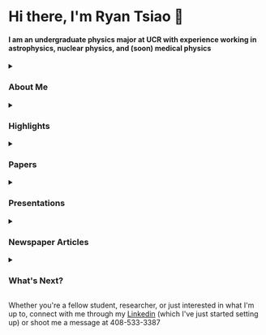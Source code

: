 # Hi there, I'm Ryan Tsiao 👋

#### I am an undergraduate physics major at UCR with experience working in astrophysics, nuclear physics, and (soon) medical physics

<details>
  <summary><h3>About Me</h3></summary>
  
 <p><img src="aboutme.gif" alt="About me gif" width="500"/></p>
  
 Welcome, and thanks for taking the time to get to know me a little more! As you will see in my highlights, I have been incredibly lucky to participate in a diverse range of quality research experiences, which have shaped my ambitions and long-term goals for a future career in research. 
  

</details>

<details>
  <summary><h3>Highlights</h3></summary>
  
Carnegie Observatories — CASSI Summer Intern  
June 17,  2024 - August 23, 2024 
- Studied protocluster found using a Lyman Alpha tomographic map produced by LATIS
- Reduced raw MOSFIRE data collected from Keck Observatories
- Extracted and manipulated data from CSV and FITS formatted files for analysis using python
- Visually inspected 2D spectra for Hɑ emission lines
- Calculated metallicity of protocluster galaxies using Hɑ and NII peaks in 1D spectra
- Created a mass-metallicity relation by sorting galaxies into stellar mass bins
- Attended workshops on advanced python, unix, reading research publications, scientific writing, instrumentation, and more
- Produced and presented original graphs for weekly presentations
- Shared college experience with high school students in joint Upward Bound/Carnegie Star Party
- Authored a research report on my findings
- Presented final results to Observatories in two separate formats: poster and slideshow
- Presented work as a poster presentation at the 2025 AAS winter meeting  

UCR Physics Department — Arratia Lab Researcher  
October 2023-Present
- Collaborated with undergraduate and graduate students in a laboratory setting
- Participated as the youngest attendee at the February 2024 EIC Consortium
- Ran cosmic ray tests on SiPm-carrying scintillators in order to test scintillator performance
- Made custom 3-pin wires to connect to CAEN units
- Handled Strontium-90 sample to determine if using overlapping scintillators would increase the detection accuracy 
- Organized, logged and connected LEMO cables to make 10-ft strands
- Soldered and assembled ribbon cables
- Redesigned frames for scintillators holding SiPms using 3D-printing software
- Gained experience using equipment like CAEN units and concentrators for data acquisition
- Created and presented slides summarizing progress at weekly status meetings

UCR Physics Department — BirdTeam Researcher  
April 2023-August 2023
- Collaborated with UCR graduate student and professor on work to be published in 2024
- Used and modified cutting-edge code with the goal to compile the first ever LLS catalog using SDSS data
- Trained to detect Lyman Limit Systems through visual inspection
- Searched for bugs in the code and worked with the graduate student mentor to resolve them
- Learned Bayesian model selection, the multivariate Gaussian, and basic bash commands
- Ran code on various spectrums and wrote code to organize the results for cross-referencing
- Presented work and findings to an audience of peers, graduate students, and professors
- Wrote research paper that summarized the theory, methods, and results of completed work

#### Trips
Arratia Lab — UC Davis Cyclotron User  
May 14, 2024 - May 16, 2024
- Selected to travel to UC Davis to irradiate SiPMs 
- Placed SiPM samples into the beamline
- Ran cosmic ray tests on irradiated SiPM tiles
- Assembled PCB boards with irradiated SiPMs for testing
- Collaborated with Brookhaven National Lab, assembling PCB boards and training team members
- Ran IV tests on SiPMs before irradiation to provide a baseline for radiation damage

Arratia Lab — BNL Facilities User  
February 20, 2024 - February 25, 2024
- Selected to travel to Brookhaven National Lab to test prototype calorimeter insert in RHIC, with a focus on gauging the effects of radiation damage on the detector’s SiPMs
- Constructed dark box to house prototype and assisted in installation of the prototype in STAR Hall
- Learned to analyze input from multiple CAEN units using Janus
- Collaborated with on-site technicians and physicists to install prototype
- Completed Radiation training at BNL



  

</details>

<details>
  <summary><h3>Papers</h3></summary>

  - [Measurement of SiPM Dark Currents and Annealing Recovery for Fluences Expected in ePIC Calorimeters at the Electron-Ion Collider (2025)](https://arxiv.org/abs/2503.14622)

<!--  ![Prototype Calorimeter Exploded View](./Desktop/Prototype_Calorimiter_expanded_view.png) -->
  
  - [First-Ever Deployment of a SiPM-on-Tile Calorimeter in a Collider: A Parasitic Test with 200 GeV pp Collisions at RHIC (2025)](https://arxiv.org/abs/2501.08586)

</details>

<details>
  <summary><h3>Presentations</h3></summary>

- Spectroscopic Confirmation and Gas-phase Metallicity Analysis of a Protocluster at z=2.46
    - Presented at the [CASSI 2024 Summer Symposium](https://www.youtube.com/watch?v=EhCW6ig4qEk&list=PL6RwPqS-Cv5YgNnNEWJMlVynG_E4EnGQN&index=8&t=88s) and the [AAS 2025 Winter Meeting](https://aas245-aas.ipostersessions.com/Default.aspx?s=6E-62-5F-2D-F2-B9-A7-BA-08-BD-A5-D6-10-0B-C3-9D)

- The Detection of Lyman Limit Systems Using Machine Learning
    - Presented at 2023 UCR Physics & Astronomy Symposium

</details>

<details>
  <summary><h3>Newspaper Articles</h3></summary>

  - [UCR Team Tests Novel Detector Technology at Particle Collider](https://insideucr.ucr.edu/stories/2025/01/29/ucr-team-tests-novel-detector-technology-particle-collider)
      - Alternatively published by [Brookhaven National Lab](https://www.bnl.gov/newsroom/news.php?a=222341)
  
  - [Physicists Gain Hands-On Experience Using Cyclotron at UC Davis](https://insideucr.ucr.edu/stories/2024/05/29/physicists-gain-hands-experience-using-cyclotron-uc-davis)

</details>

<details>
  <summary><h3>What's Next?</h3></summary>
  
I am looking forward to the next chapter of my research: my first taste of the medical physics field this summer at UCI. I will be working with Dr. Gultekin Gulsen and Dr. Lydia Su on Photo-Magnetic Imaging, which will culminate in a presentation and possibly a paper. My participation in this project is funded by the AAPM DREAM Fellowship, which is also funding a trip to the annual AAPM meeting in Washington D.C this July. These experiences will help me determine whether medical physics is the path I want to pursue with my physics degree, both in graduate school and beyond.
  

</details>

Whether you're a fellow student, researcher, or just interested in what I'm up to, connect with me through my [Linkedin](https://www.linkedin.com/in/ryan-tsiao-7b3a2b289/) (which I've just started setting up) or shoot me a message at 408-533-3387

